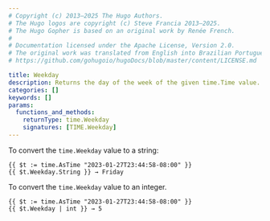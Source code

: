 ```yaml
---
# Copyright (c) 2013–2025 The Hugo Authors.
# The Hugo logos are copyright (c) Steve Francia 2013–2025.
# The Hugo Gopher is based on an original work by Renée French.
#
# Documentation licensed under the Apache License, Version 2.0.
# The original work was translated from English into Brazilian Portuguese.
# https://github.com/gohugoio/hugoDocs/blob/master/content/LICENSE.md

title: Weekday
description: Returns the day of the week of the given time.Time value.
categories: []
keywords: []
params:
  functions_and_methods:
    returnType: time.Weekday
    signatures: [TIME.Weekday]
---
```


To convert the `time.Weekday` value to a string:

```go-html-template
{{ $t := time.AsTime "2023-01-27T23:44:58-08:00" }}
{{ $t.Weekday.String }} → Friday
```

To convert the `time.Weekday` value to an integer.

```go-html-template
{{ $t := time.AsTime "2023-01-27T23:44:58-08:00" }}
{{ $t.Weekday | int }} → 5
